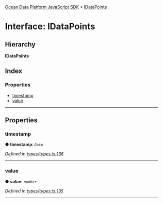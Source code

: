 [Ocean Data Platform JavaScript SDK](../README.md) > [IDataPoints](../interfaces/idatapoints.md)

# Interface: IDataPoints

## Hierarchy

**IDataPoints**

## Index

### Properties

* [timestamp](idatapoints.md#timestamp)
* [value](idatapoints.md#value)

---

## Properties

<a id="timestamp"></a>

###  timestamp

**● timestamp**: *`Date`*

*Defined in [types/types.ts:136](https://github.com/C4IROcean/ODP-sdk-js/blob/17df383/source/types/types.ts#L136)*

___
<a id="value"></a>

###  value

**● value**: *`number`*

*Defined in [types/types.ts:135](https://github.com/C4IROcean/ODP-sdk-js/blob/17df383/source/types/types.ts#L135)*

___

